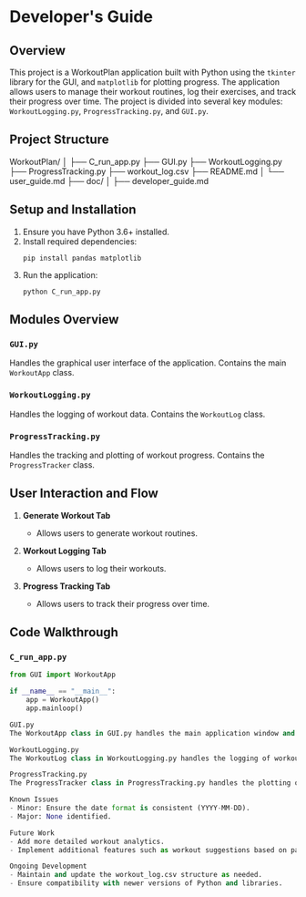 # Developer's Guide

## Overview

This project is a WorkoutPlan application built with Python using the `tkinter` library for the GUI, and `matplotlib` for plotting progress. The application allows users to manage their workout routines, log their exercises, and track their progress over time. The project is divided into several key modules: `WorkoutLogging.py`, `ProgressTracking.py`, and `GUI.py`.

## Project Structure

WorkoutPlan/
│
├── C_run_app.py
├── GUI.py
├── WorkoutLogging.py
├── ProgressTracking.py
├── workout_log.csv
├── README.md
│ └── user_guide.md
├── doc/
│ ├── developer_guide.md

## Setup and Installation

1. Ensure you have Python 3.6+ installed.
2. Install required dependencies:
    ```
    pip install pandas matplotlib
    ```
3. Run the application:
    ```
    python C_run_app.py
    ```

## Modules Overview

### `GUI.py`

Handles the graphical user interface of the application. Contains the main `WorkoutApp` class.

### `WorkoutLogging.py`

Handles the logging of workout data. Contains the `WorkoutLog` class.

### `ProgressTracking.py`

Handles the tracking and plotting of workout progress. Contains the `ProgressTracker` class.

## User Interaction and Flow

1. **Generate Workout Tab**
   - Allows users to generate workout routines.

2. **Workout Logging Tab**
   - Allows users to log their workouts.

3. **Progress Tracking Tab**
   - Allows users to track their progress over time.

## Code Walkthrough

### `C_run_app.py`

```python
from GUI import WorkoutApp

if __name__ == "__main__":
    app = WorkoutApp()
    app.mainloop()

GUI.py
The WorkoutApp class in GUI.py handles the main application window and contains methods to create the different tabs.

WorkoutLogging.py
The WorkoutLog class in WorkoutLogging.py handles the logging of workout data to a CSV file.

ProgressTracking.py
The ProgressTracker class in ProgressTracking.py handles the plotting of workout progress using matplotlib.

Known Issues
- Minor: Ensure the date format is consistent (YYYY-MM-DD).
- Major: None identified.

Future Work
- Add more detailed workout analytics.
- Implement additional features such as workout suggestions based on past performance.

Ongoing Development
- Maintain and update the workout_log.csv structure as needed.
- Ensure compatibility with newer versions of Python and libraries.